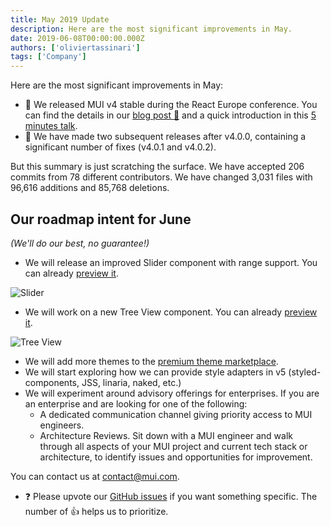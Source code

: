 ```yaml
---
title: May 2019 Update
description: Here are the most significant improvements in May.
date: 2019-06-08T00:00:00.000Z
authors: ['oliviertassinari']
tags: ['Company']
---
```


Here are the most significant improvements in May:

- 🎉 We released MUI v4 stable during the React Europe conference.
  You can find the details in our [blog post 📝](/blog/material-ui-v4-is-out/) and a quick introduction in this [5 minutes talk](https://www.youtube.com/watch?v=m54_CPfbWow).
- 🐛 We have made two subsequent releases after v4.0.0, containing a significant number of fixes (v4.0.1 and v4.0.2).

But this summary is just scratching the surface. We have accepted 206 commits from 78 different contributors. We have changed 3,031 files with 96,616 additions and 85,768 deletions.

## Our roadmap intent for June

_(We'll do our best, no guarantee!)_

- We will release an improved Slider component with range support. You can already [preview it](https://deploy-preview-15703--material-ui.netlify.app/components/slider/).

![Slider](/static/blog/may-2019-update/slider.png)

- We will work on a new Tree View component. You can already [preview it](https://deploy-preview-14827--material-ui.netlify.app/components/tree-view/).

![Tree View](/static/blog/may-2019-update/tree-view.png)

- We will add more themes to the [premium theme marketplace](https://mui.com/store/).
- We will start exploring how we can provide style adapters in v5 (styled-components, JSS, linaria, naked, etc.)
- We will experiment around advisory offerings for enterprises.
  If you are an enterprise and are looking for one of the following:
  - A dedicated communication channel giving priority access to MUI engineers.
  - Architecture Reviews. Sit down with a MUI engineer and walk through all aspects of your MUI project and current tech stack or architecture, to identify issues and opportunities for improvement.

You can contact us at contact@mui.com.

- ❓ Please upvote our [GitHub issues](https://github.com/mui/material-ui/issues) if you want something specific. The number of 👍 helps us to prioritize.
